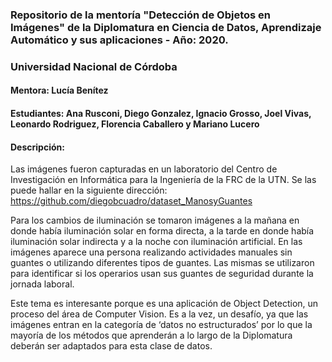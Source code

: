
### Repositorio de la mentoría "Detección de Objetos en Imágenes" de la Diplomatura en Ciencia de Datos, Aprendizaje Automático y sus aplicaciones - Año: 2020. 
### Universidad Nacional de Córdoba

#### Mentora: Lucía Benítez 

#### Estudiantes: Ana Rusconi, Diego Gonzalez, Ignacio Grosso, Joel Vivas, Leonardo Rodriguez, Florencia Caballero y Mariano Lucero


#### Descripción:  

Las imágenes fueron capturadas en un laboratorio del Centro de Investigación en Informática para la Ingeniería de la FRC de la UTN. Se las puede hallar en la siguiente dirección: https://github.com/diegobcuadro/dataset_ManosyGuantes

Para los cambios de iluminación se tomaron imágenes a la mañana en donde había iluminación solar en forma directa, a la tarde en donde había iluminación solar indirecta y a la noche con iluminación artificial. En las imágenes aparece una persona realizando actividades manuales sin guantes o utilizando diferentes tipos de guantes. Las mismas se utilizaron para identificar si los operarios usan sus guantes de seguridad durante la jornada laboral.

Este tema es interesante porque es una aplicación de Object Detection, un proceso del área de Computer Vision. Es a la vez, un desafío, ya que las imágenes entran en la categoría de ‘datos no estructurados’ por lo que la mayoría de los métodos que aprenderán a lo largo de la Diplomatura deberán ser adaptados para esta clase de datos.
